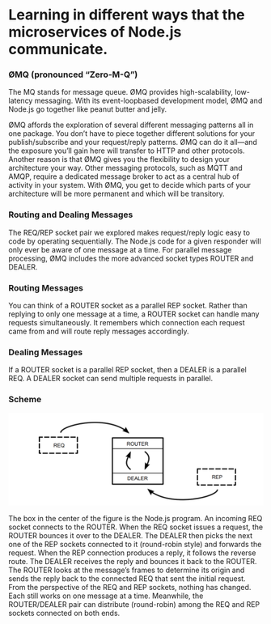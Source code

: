# Learning in different ways that the microservices of Node.js communicate.
### ØMQ (pronounced “Zero-M-Q”)

The MQ stands for message queue.
ØMQ provides high-scalability, low-latency messaging. With its event-loopbased
development model, ØMQ and Node.js go together like peanut butter
and jelly.

ØMQ affords the exploration of several different messaging patterns all in one
package. You don’t have to piece together different solutions for your publish/subscribe
and your request/reply patterns. ØMQ can do it all—and the
exposure you’ll gain here will transfer to HTTP and other protocols.
Another reason is that ØMQ gives you the flexibility to design your architecture
your way. Other messaging protocols, such as MQTT and AMQP, require a dedicated message broker to act as a central hub of activity in your system.
With ØMQ, you get to decide which parts of your architecture will be more
permanent and which will be transitory.


### Routing and Dealing Messages
The REQ/REP socket pair we explored makes request/reply logic easy to code
by operating sequentially. The Node.js code for a given responder will only
ever be aware of one message at a time.
For parallel message processing, ØMQ includes the more advanced socket
types ROUTER and DEALER.


### Routing Messages
You can think of a ROUTER socket as a parallel REP socket. Rather than
replying to only one message at a time, a ROUTER socket can handle many
requests simultaneously. It remembers which connection each request came
from and will route reply messages accordingly.


### Dealing Messages
If a ROUTER socket is a parallel REP socket, then a DEALER is a parallel
REQ. A DEALER socket can send multiple requests in parallel.

### Scheme

![router-dealer](router-dealer.png)

The box in the center of the figure is the Node.js program. An incoming REQ
socket connects to the ROUTER. When the REQ socket issues a request, the
ROUTER bounces it over to the DEALER. The DEALER then picks the next one
of the REP sockets connected to it (round-robin style) and forwards the request.
When the REP connection produces a reply, it follows the reverse route. The
DEALER receives the reply and bounces it back to the ROUTER. The ROUTER
looks at the message’s frames to determine its origin and sends the reply
back to the connected REQ that sent the initial request.
From the perspective of the REQ and REP sockets, nothing has changed.
Each still works on one message at a time. Meanwhile, the ROUTER/DEALER
pair can distribute (round-robin) among the REQ and REP sockets connected
on both ends.
